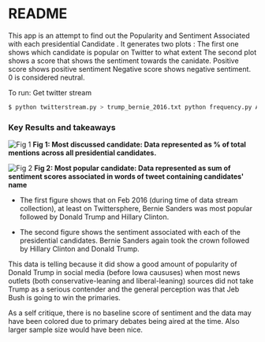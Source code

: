 # README

This app is an attempt to find out the Popularity and Sentiment Associated with
each presidential Candidate .  It generates two plots : The first one shows
which candidate is popular on Twitter to what extent The second plot shows a
score that shows the sentiment towards the canidate.  Positive score shows
positive sentiment Negative score shows negative sentiment. 0 is considered
neutral.

To run: Get twitter stream 
```sh
$ python twitterstream.py > trump_bernie_2016.txt python frequency.py AFINN-111.txt trump_bernie_2016.txt
```

### Key Results and takeaways
![Fig 1](https://github.com/myonlinecode1988/PresidentialSentiment/blob/master/presidential_mentions.png?raw=true)
**Fig 1: Most discussed candidate: Data represented as % of total mentions across all presidential candidates.**


![Fig 2](https://github.com/myonlinecode1988/PresidentialSentiment/blob/master/presidential_sentiments.png?raw=true)
**Fig 2: Most popular candidate: Data represented as sum of sentiment scores associated in words of tweet containing candidates' name**

- The first figure shows that on Feb 2016 (during time of data stream
collection), at least on Twittersphere, Bernie Sanders was most popular followed
by Donald Trump and Hillary Clinton. 

- The second figure shows the sentiment
associated with each of the presidential candidates. Bernie Sanders again took
the crown followed by Hillary Clinton and Donald Trump.


This data is telling because it did show a good amount of  popularity of Donald
Trump in social media (before Iowa caususes) when most news outlets (both
conservative-leaning and liberal-leaning) sources did not take Trump as a
serious contender and the general perception was that Jeb Bush is going to win
the primaries.

As a self critique, there is no baseline score of sentiment and the data may have
been colored due to primary debates being aired at the time. Also larger sample size
would have been nice.
